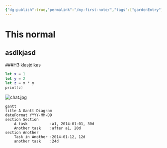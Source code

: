 ```yaml
---
{"dg-publish":true,"permalink":"/my-first-note/","tags":["gardenEntry"]}
---
```



# This normal

## asdlkjasd

###H3 klasjdlkas

 ```swift
 let x = 1
 let y = 2
 let z = x * y
 print(z)
 ```

![chat.jpg](/img/user/Attachments/chat.jpg) 


```mermaid
gantt
title A Gantt Diagram
dateFormat YYYY-MM-DD
section Section
	A task          :a1, 2014-01-01, 30d
	Another task    :after a1, 20d
section Another
	Task in Another :2014-01-12, 12d
	another task    :24d
```